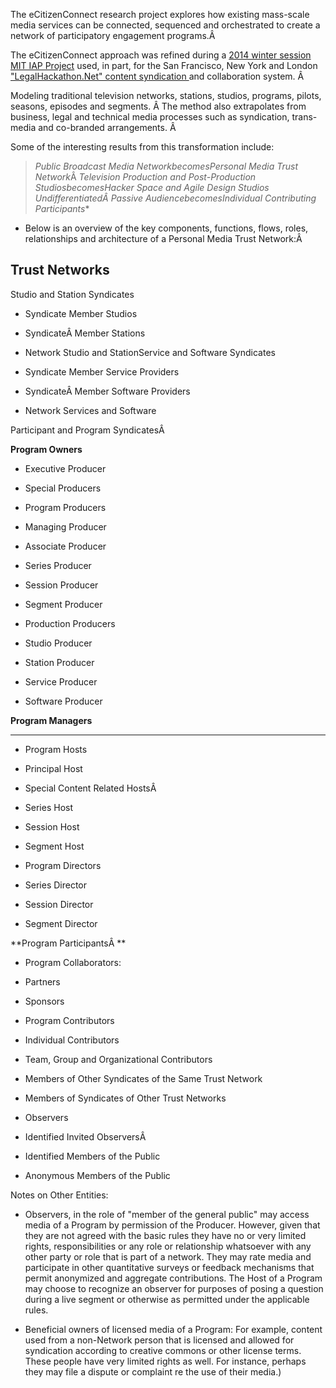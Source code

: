 The eCitizenConnect research project explores how existing mass-scale media services can be connected, sequenced and orchestrated to create a network of participatory engagement programs.Â   
  
 The eCitizenConnect approach was refined during a [2014 winter session MIT IAP Project][1] used, in part, for the San Francisco, New York and London ["LegalHackathon.Net" content syndication ][2]and collaboration system. Â   
  
 Modeling traditional television networks, stations, studios, programs, pilots, seasons, episodes and segments. Â The method also extrapolates from business, legal and technical media processes such as syndication, trans-media and co-branded arrangements. Â   
  
 Some of the interesting results from this transformation include:  
  
   
> *Public Broadcast Media NetworkbecomesPersonal Media Trust Network*Â 
> *Television Production and Post-Production StudiosbecomesHacker Space and Agile Design Studios*
> *UndifferentiatedÂ Passive AudiencebecomesIndividual Contributing Participants**  
* Below is an overview of the key components, functions, flows, roles, relationships and architecture of a Personal Media Trust Network:Â   
## Trust Networks

  
Studio and Station Syndicates  
*   Syndicate Member Studios
*   SyndicateÂ Member Stations
*   Network Studio and StationService and Software Syndicates

*   Syndicate Member Service Providers
*   SyndicateÂ Member Software Providers
*   Network Services and Software

Participant and Program SyndicatesÂ 

**Program Owners**



*   Executive Producer
*   Special Producers
*   Program Producers
*   Managing Producer
*   Associate Producer
*   Series Producer
*   Session Producer
*   Segment Producer

*   Production Producers
*   Studio Producer
*   Station Producer
*   Service Producer
*   Software Producer

**Program Managers**



****

*   Program Hosts
*   Principal Host
*   Special Content Related HostsÂ 
*   Series Host
*   Session Host
*   Segment Host

*   Program Directors
*   Series Director
*   Session Director
*   Segment Director

**Program ParticipantsÂ **



*   Program Collaborators:
*   Partners
*   Sponsors

*   Program Contributors
*   Individual Contributors
*   Team, Group and Organizational Contributors
*   Members of Other Syndicates of the Same Trust Network
*   Members of Syndicates of Other Trust Networks

*   Observers
*   Identified Invited ObserversÂ 
*   Identified Members of the Public
*   Anonymous Members of the Public

Notes on Other Entities:

*   Observers, in the role of "member of the general public" may access media of a Program by permission of the Producer. However, given that they are not agreed with the basic rules they have no or very limited rights, responsibilities or any role or relationship whatsoever with any other party or role that is part of a network. They may rate media and participate in other quantitative surveys or feedback mechanisms that permit anonymized and aggregate contributions. The Host of a Program may choose to recognize an observer for purposes of posing a question during a live segment or otherwise as permitted under the applicable rules.


<!-- -->

*   Beneficial owners of licensed media of a Program: For example, content used from a non-Network person that is licensed and allowed for syndication according to creative commons or other license terms. These people have very limited rights as well. For instance, perhaps they may file a dispute or complaint re the use of their media.)

 [1]: https://ecitizen.mit.edu/TheShow
 [2]: http://legalhackathon.net/multisite-live-programming-and-collaboration-concept/
